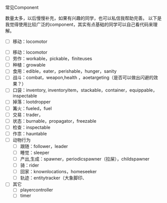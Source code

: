 常见Component

数量太多，以后慢慢补充，如果有兴趣的同学，也可以私信我帮助完善。
以下是我觉得使用比较广泛的component，其实有点基础的同学可以自己看代码来理解。

- [ ] 移动：locomotor
* [ ] 移动：locomotor
* [ ] 劳作：workable，pickable，finiteuses
* [ ] 种植：growable
* [ ] 食用：edible，eater，perishable，hunger，sanity
* [ ] 战斗：combat，weapon,health ，aoetargeting（是否可以做出闪避的效果？）
* [ ] 口袋：inventory, inventoryitem，stackable，container，equippable，inspectable
* [ ] 掉落：lootdropper
* [ ] 篝火：fueled，fuel
* [ ] 交易：trader，
* [ ] 状态：burnable，propagator，freezable
* [ ] 检查：inspectable
* [ ] 作祟：hauntable
* [ ] 动物行为
    * [ ] 跟随：follower，leader
    * [ ] 睡觉：sleeper
    * [ ] 产出,生成：spawner，periodicspawner（拉屎），childspawner
    * [ ] 骑：rider
    * [ ] 回家：knownlocations，homeseeker
    * [ ] 轨迹：entitytracker（大象脚印、
* [ ] 其它
    * [ ] playercontroller
    * [ ] timer
